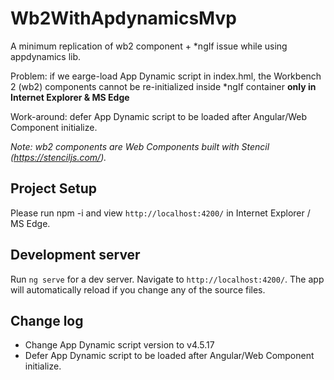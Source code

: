 # Wb2WithApdynamicsMvp

A minimum replication of wb2 component + *ngIf issue while using appdynamics lib. 

Problem: if we earge-load App Dynamic script in index.hml, the Workbench 2 (wb2) components cannot be re-initialized inside *ngIf container **only in Internet Explorer & MS Edge**

Work-around: defer App Dynamic script to be loaded after Angular/Web Component initialize.

*Note: wb2 components are Web Components built with Stencil (https://stenciljs.com/).*

## Project Setup
Please run npm -i and view `http://localhost:4200/` in Internet Explorer / MS Edge.

## Development server
Run `ng serve` for a dev server. Navigate to `http://localhost:4200/`. The app will automatically reload if you change any of the source files.

## Change log
- Change App Dynamic script version to v4.5.17
- Defer App Dynamic script to be loaded after Angular/Web Component initialize.
